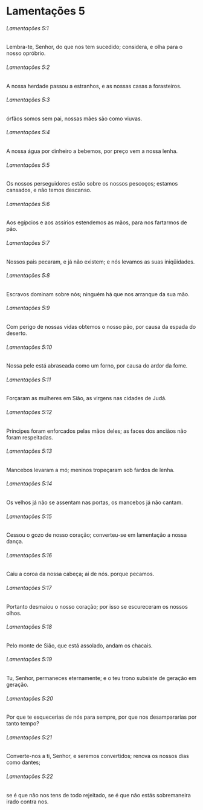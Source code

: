 # Lamentações 5

###### Lamentações 5:1

Lembra-te, Senhor, do que nos tem sucedido; considera, e olha para o nosso opróbrio.

###### Lamentações 5:2

A nossa herdade passou a estranhos, e as nossas casas a forasteiros.

###### Lamentações 5:3

órfãos somos sem pai, nossas mães são como viuvas.

###### Lamentações 5:4

A nossa água por dinheiro a bebemos, por preço vem a nossa lenha.

###### Lamentações 5:5

Os nossos perseguidores estão sobre os nossos pescoços; estamos cansados, e não temos descanso.

###### Lamentações 5:6

Aos egípcios e aos assírios estendemos as mãos, para nos fartarmos de pão.

###### Lamentações 5:7

Nossos pais pecaram, e já não existem; e nós levamos as suas iniqüidades.

###### Lamentações 5:8

Escravos dominam sobre nós; ninguém há que nos arranque da sua mão.

###### Lamentações 5:9

Com perigo de nossas vidas obtemos o nosso pão, por causa da espada do deserto.

###### Lamentações 5:10

Nossa pele está abraseada como um forno, por causa do ardor da fome.

###### Lamentações 5:11

Forçaram as mulheres em Sião, as virgens nas cidades de Judá.

###### Lamentações 5:12

Príncipes foram enforcados pelas mãos deles; as faces dos anciãos não foram respeitadas.

###### Lamentações 5:13

Mancebos levaram a mó; meninos tropeçaram sob fardos de lenha.

###### Lamentações 5:14

Os velhos já não se assentam nas portas, os mancebos já não cantam.

###### Lamentações 5:15

Cessou o gozo de nosso coração; converteu-se em lamentação a nossa dança.

###### Lamentações 5:16

Caiu a coroa da nossa cabeça; ai de nós. porque pecamos.

###### Lamentações 5:17

Portanto desmaiou o nosso coração; por isso se escureceram os nossos olhos.

###### Lamentações 5:18

Pelo monte de Sião, que está assolado, andam os chacais.

###### Lamentações 5:19

Tu, Senhor, permaneces eternamente; e o teu trono subsiste de geração em geração.

###### Lamentações 5:20

Por que te esquecerias de nós para sempre, por que nos desampararias por tanto tempo?

###### Lamentações 5:21

Converte-nos a ti, Senhor, e seremos convertidos; renova os nossos dias como dantes;

###### Lamentações 5:22

se é que não nos tens de todo rejeitado, se é que não estás sobremaneira irado contra nos.

